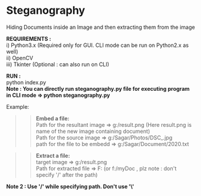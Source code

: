 # Steganography
Hiding Documents inside an Image and then extracting them from the image
  
<b>REQUIREMENTS :</b>  
i)   Python3.x (Required only for GUI. CLI mode can be run on Python2.x as well)  
ii)  OpenCV  
iii) Tkinter (Optional : can also run on CLI)  
  
<b> RUN : </b>  
python index.py  
<b>Note : You can directly run steganography.py file for executing program in CLI mode => python steganography.py</b>  
  
Example:   
>> <b>Embed a file:</b>  
> Path for the resultant image => g:/result.png (Here result.png is name of the new image containing document)  
> Path for the source image => g:/Sagar/Photos/DSC_.jpg  
> path for the file to be embedd => g:/Sagar/Document/2020.txt  
  
>> <b>Extract a file:</b>  
> target image => g:/result.png  
> Path for extracted file => F: (or f:/myDoc  , plz note : don't specify '/' after the path)  
  
<b>Note 2 : Use '/' while specifying path. Don't use '\\' </b>
